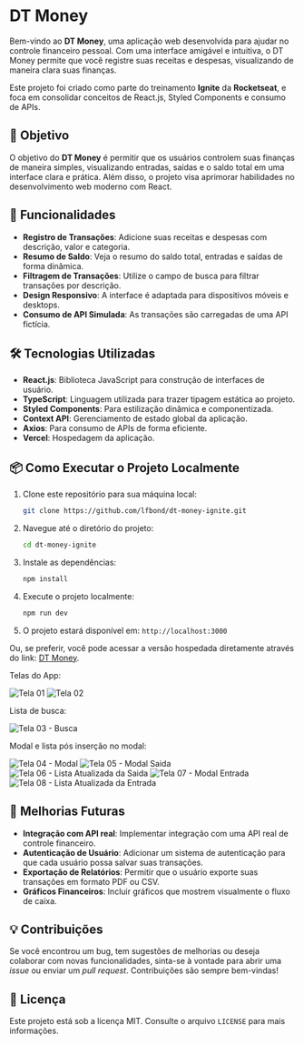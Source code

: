 # DT Money

Bem-vindo ao **DT Money**, uma aplicação web desenvolvida para ajudar no controle financeiro pessoal. Com uma interface amigável e intuitiva, o DT Money permite que você registre suas receitas e despesas, visualizando de maneira clara suas finanças.

Este projeto foi criado como parte do treinamento **Ignite** da **Rocketseat**, e foca em consolidar conceitos de React.js, Styled Components e consumo de APIs.

## 🎯 Objetivo

O objetivo do **DT Money** é permitir que os usuários controlem suas finanças de maneira simples, visualizando entradas, saídas e o saldo total em uma interface clara e prática. Além disso, o projeto visa aprimorar habilidades no desenvolvimento web moderno com React.

## 🚀 Funcionalidades

- **Registro de Transações**: Adicione suas receitas e despesas com descrição, valor e categoria.
- **Resumo de Saldo**: Veja o resumo do saldo total, entradas e saídas de forma dinâmica.
- **Filtragem de Transações**: Utilize o campo de busca para filtrar transações por descrição.
- **Design Responsivo**: A interface é adaptada para dispositivos móveis e desktops.
- **Consumo de API Simulada**: As transações são carregadas de uma API fictícia.

## 🛠️ Tecnologias Utilizadas

- **React.js**: Biblioteca JavaScript para construção de interfaces de usuário.
- **TypeScript**: Linguagem utilizada para trazer tipagem estática ao projeto.
- **Styled Components**: Para estilização dinâmica e componentizada.
- **Context API**: Gerenciamento de estado global da aplicação.
- **Axios**: Para consumo de APIs de forma eficiente.
- **Vercel**: Hospedagem da aplicação.

## 📦 Como Executar o Projeto Localmente

1. Clone este repositório para sua máquina local:
    ```bash
    git clone https://github.com/lfbond/dt-money-ignite.git
    ```

2. Navegue até o diretório do projeto:
    ```bash
    cd dt-money-ignite
    ```

3. Instale as dependências:
    ```bash
    npm install
    ```

4. Execute o projeto localmente:
    ```bash
    npm run dev
    ```
5. O projeto estará disponível em: `http://localhost:3000`

Ou, se preferir, você pode acessar a versão hospedada diretamente através do link: [DT Money](https://dt-money-ignite-02-6oe5ekdx1-lfbond.vercel.app/).

Telas do App: 

![Tela 01](https://user-images.githubusercontent.com/69223872/228370520-ef99b15f-82c5-40cf-bf6c-549b2de644d7.png)
![Tela 02](https://user-images.githubusercontent.com/69223872/228370523-e7076cb2-5fcb-4bf0-beb9-4f004960ce2b.png)

Lista de busca: 

![Tela 03 - Busca](https://user-images.githubusercontent.com/69223872/228370569-a28b6ee1-d24a-46cb-a5d5-baaa1a6c74b8.png)

Modal e lista pós inserção no modal:

![Tela 04 - Modal](https://user-images.githubusercontent.com/69223872/228370631-44423655-dd9b-41e9-9c6f-de36a9e72309.png)
![Tela 05 - Modal Saida](https://user-images.githubusercontent.com/69223872/228370636-e0440c9c-153a-42d8-91b3-b16015429ea2.png)
![Tela 06 - Lista Atualizada da Saida](https://user-images.githubusercontent.com/69223872/228370640-c724c002-7e4e-43f5-8a70-bb886aca72f0.png)
![Tela 07 - Modal Entrada](https://user-images.githubusercontent.com/69223872/228370644-7610dc63-bcff-47ca-a676-80d715880d8d.png)
![Tela 08 - Lista Atualizada da Entrada](https://user-images.githubusercontent.com/69223872/228370645-47df35e7-bfe4-4907-a6e3-7a1cf474c327.png)

## 🎨 Melhorias Futuras

- **Integração com API real**: Implementar integração com uma API real de controle financeiro.
- **Autenticação de Usuário**: Adicionar um sistema de autenticação para que cada usuário possa salvar suas transações.
- **Exportação de Relatórios**: Permitir que o usuário exporte suas transações em formato PDF ou CSV.
- **Gráficos Financeiros**: Incluir gráficos que mostrem visualmente o fluxo de caixa.

## 💡 Contribuições

Se você encontrou um bug, tem sugestões de melhorias ou deseja colaborar com novas funcionalidades, sinta-se à vontade para abrir uma _issue_ ou enviar um _pull request_. Contribuições são sempre bem-vindas!

## 📄 Licença

Este projeto está sob a licença MIT. Consulte o arquivo `LICENSE` para mais informações.
